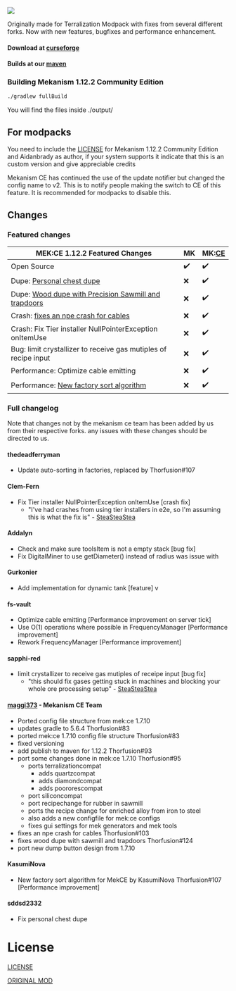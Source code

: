 ![](https://files.thorfusion.com/mekanism/MEKBANNERWHITE1122.png)

Originally made for Terralization Modpack with fixes from several different forks. Now with new features, bugfixes and performance enhancement.

#### Download at [curseforge](https://www.curseforge.com/minecraft/mc-mods/mekanism-ce)

#### Builds at our [maven](https://maven.thorfusion.com/ui/repos/tree/General/thorfusion/mekanism/Mekanism-1.12.2-Community-Edition)

### Building Mekanism 1.12.2 Community Edition

```bash
./gradlew fullBuild
```
You will find the files inside ./output/



## For modpacks
You need to include the [LICENSE](https://raw.githubusercontent.com/Thorfusion/Mekanism-1.7.10-Community-Edition/1.12.2/LICENSE.md) for Mekanism 1.12.2 Community Edition and Aidanbrady as author, if your system supports it indicate that this is an custom version and give appreciable credits

Mekanism CE has continued the use of the update notifier but changed the config name to v2. This is to notify people making the switch to CE of this feature. It is recommended for modpacks to disable this.

## Changes

### Featured changes

| MEK:CE 1.12.2 Featured Changes                                                                                              | MK                 | MK:[CE](https://www.curseforge.com/minecraft/mc-mods/mekanism-ce) |
|-----------------------------------------------------------------------------------------------------------------------------|--------------------|-------------------------------------------------------------------|
| Open Source                                                                                                                 | :heavy_check_mark: | :heavy_check_mark:                                                |
| Dupe: [Personal chest dupe](https://github.com/Thorfusion/Mekanism-Community-Edition/issues/130)                            | :x:                | :heavy_check_mark:                                                |
| Dupe: [Wood dupe with Precision Sawmill and trapdoors](https://github.com/Thorfusion/Mekanism-Community-Edition/issues/124) | :x:                | :heavy_check_mark:                                                |
| Crash: [fixes an npe crash for cables](https://github.com/Thorfusion/Mekanism-Community-Edition/issues/103)                 | :x:                | :heavy_check_mark:                                                |
| Crash: Fix Tier installer NullPointerException onItemUse                                                                    | :x:                | :heavy_check_mark:                                                |
| Bug: limit crystallizer to receive gas mutiples of recipe input                                                             | :x:                | :heavy_check_mark:                                                |
| Performance: Optimize cable emitting                                                                                        | :x:                | :heavy_check_mark:                                                |
| Performance: [New factory sort algorithm](https://github.com/Thorfusion/Mekanism-Community-Edition/issues/107)              | :x:                | :heavy_check_mark:                                                |

### Full changelog

Note that changes not by the mekanism ce team has been added by us from their respective forks. any issues with these changes should be directed to us.

#### thedeadferryman
+ Update auto-sorting in factories, replaced by Thorfusion#107

#### Clem-Fern
+ Fix Tier installer NullPointerException onItemUse [crash fix]
  + "I've had crashes from using tier installers in e2e, so I'm assuming this is what the fix is" - [SteaSteaStea](https://github.com/Krutoy242/Enigmatica2Expert-Extended/issues/176#issuecomment-1452396981)

#### Addalyn
+ Check and make sure toolsItem is not a empty stack [bug fix]
+ Fix DigitalMiner to use getDiameter() instead of radius was issue with

#### Gurkonier
+ Add implementation for dynamic tank [feature]
v
#### fs-vault
+ Optimize cable emitting [Performance improvement on server tick]
+ Use O(1) operations where possible in FrequencyManager [Performance improvement]
+ Rework FrequencyManager [Performance improvement]

#### sapphi-red
+ limit crystallizer to receive gas mutiples of receipe input [bug fix]
  + "this should fix gases getting stuck in machines and blocking your whole ore processing setup" - [SteaSteaStea](https://github.com/Krutoy242/Enigmatica2Expert-Extended/issues/176#issuecomment-1452396981)

#### [maggi373](https://github.com/maggi373) - Mekanism CE Team
+ Ported config file structure from mek:ce 1.7.10
+ updates gradle to 5.6.4 Thorfusion#83
+ ported mek:ce 1.7.10 config file structure Thorfusion#83
+ fixed versioning
+ add publish to maven for 1.12.2 Thorfusion#93
+ port some changes done in mek:ce 1.7.10 Thorfusion#95
  + ports terralizationcompat
    + adds quartzcompat
    + adds diamondcompat
    + adds poororescompat
  + port siliconcompat
  + port recipechange for rubber in sawmill
  + ports the recipe change for enriched alloy from iron to steel
  + also adds a new configfile for mek:ce configs
  + fixes gui settings for mek generators and mek tools
+ fixes an npe crash for cables Thorfusion#103
+ fixes wood dupe with sawmill and trapdoors Thorfusion#124
+ port new dump button design from 1.7.10

#### KasumiNova
+ New factory sort algorithm for MekCE by KasumiNova Thorfusion#107 [Performance improvement]

#### sddsd2332
+ Fix personal chest dupe

# License

[LICENSE](https://raw.githubusercontent.com/Thorfusion/Mekanism-1.7.10-Community-Edition/1.12.2/LICENSE.md)

[ORIGINAL MOD](https://github.com/mekanism/Mekanism)
